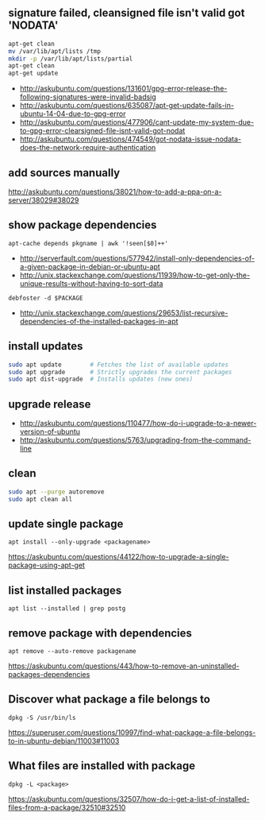 ## signature failed, cleansigned file isn't valid got 'NODATA'

```bash
apt-get clean
mv /var/lib/apt/lists /tmp
mkdir -p /var/lib/apt/lists/partial
apt-get clean
apt-get update
```

- http://askubuntu.com/questions/131601/gpg-error-release-the-following-signatures-were-invalid-badsig
- http://askubuntu.com/questions/635087/apt-get-update-fails-in-ubuntu-14-04-due-to-gpg-error
- http://askubuntu.com/questions/477906/cant-update-my-system-due-to-gpg-error-clearsigned-file-isnt-valid-got-nodat
- http://askubuntu.com/questions/474549/got-nodata-issue-nodata-does-the-network-require-authentication

## add sources manually

http://askubuntu.com/questions/38021/how-to-add-a-ppa-on-a-server/38029#38029

## show package dependencies

`apt-cache depends pkgname | awk '!seen[$0]++'`

- http://serverfault.com/questions/577942/install-only-dependencies-of-a-given-package-in-debian-or-ubuntu-apt
- http://unix.stackexchange.com/questions/11939/how-to-get-only-the-unique-results-without-having-to-sort-data

`debfoster -d $PACKAGE`

- http://unix.stackexchange.com/questions/29653/list-recursive-dependencies-of-the-installed-packages-in-apt

## install updates

```bash
sudo apt update        # Fetches the list of available updates
sudo apt upgrade       # Strictly upgrades the current packages
sudo apt dist-upgrade  # Installs updates (new ones)
```

## upgrade release

- http://askubuntu.com/questions/110477/how-do-i-upgrade-to-a-newer-version-of-ubuntu
- http://askubuntu.com/questions/5763/upgrading-from-the-command-line

## clean

```bash
sudo apt --purge autoremove
sudo apt clean all
```

## update single package

`apt install --only-upgrade <packagename>`

https://askubuntu.com/questions/44122/how-to-upgrade-a-single-package-using-apt-get

## list installed packages

`apt list --installed | grep postg`

## remove package with dependencies

`apt remove --auto-remove packagename`

https://askubuntu.com/questions/443/how-to-remove-an-uninstalled-packages-dependencies

## Discover what package a file belongs to

`dpkg -S /usr/bin/ls`

https://superuser.com/questions/10997/find-what-package-a-file-belongs-to-in-ubuntu-debian/11003#11003

## What files are installed with package

`dpkg -L <package>`

https://askubuntu.com/questions/32507/how-do-i-get-a-list-of-installed-files-from-a-package/32510#32510
